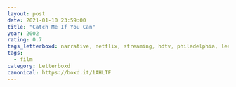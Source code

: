 ```yaml
---
layout: post 
date: 2021-01-10 23:59:00
title: "Catch Me If You Can"
year: 2002
rating: 0.7
tags_letterboxd: narrative, netflix, streaming, hdtv, philadelphia, leah
tags:
  - film
category: Letterboxd
canonical: https://boxd.it/1AHLTF
---
```

